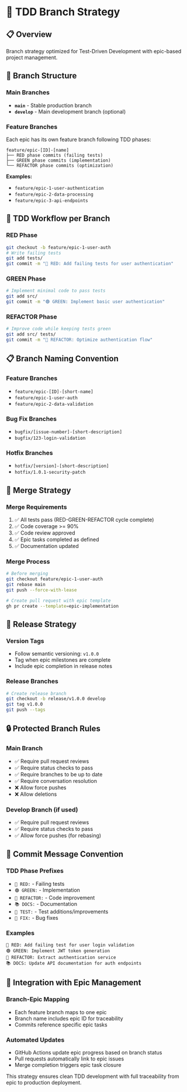 # 🌿 TDD Branch Strategy

## 📋 Overview
Branch strategy optimized for Test-Driven Development with epic-based project management.

## 🎯 Branch Structure

### **Main Branches**
- **`main`** - Stable production branch
- **`develop`** - Main development branch (optional)

### **Feature Branches**
Each epic has its own feature branch following TDD phases:

```
feature/epic-[ID]-[name]
├── RED phase commits (failing tests)
├── GREEN phase commits (implementation)
└── REFACTOR phase commits (optimization)
```

**Examples:**
- `feature/epic-1-user-authentication`
- `feature/epic-2-data-processing`
- `feature/epic-3-api-endpoints`

## 🔄 TDD Workflow per Branch

### **RED Phase**
```bash
git checkout -b feature/epic-1-user-auth
# Write failing tests
git add tests/
git commit -m "🔴 RED: Add failing tests for user authentication"
```

### **GREEN Phase**
```bash
# Implement minimal code to pass tests
git add src/
git commit -m "🟢 GREEN: Implement basic user authentication"
```

### **REFACTOR Phase**
```bash
# Improve code while keeping tests green
git add src/ tests/
git commit -m "🔄 REFACTOR: Optimize authentication flow"
```

## 📋 Branch Naming Convention

### **Feature Branches**
- `feature/epic-[ID]-[short-name]`
- `feature/epic-1-user-auth`
- `feature/epic-2-data-validation`

### **Bug Fix Branches**
- `bugfix/[issue-number]-[short-description]`
- `bugfix/123-login-validation`

### **Hotfix Branches**
- `hotfix/[version]-[short-description]`
- `hotfix/1.0.1-security-patch`

## 🔀 Merge Strategy

### **Merge Requirements**
1. ✅ All tests pass (RED-GREEN-REFACTOR cycle complete)
2. ✅ Code coverage >= 90%
3. ✅ Code review approved
4. ✅ Epic tasks completed as defined
5. ✅ Documentation updated

### **Merge Process**
```bash
# Before merging
git checkout feature/epic-1-user-auth
git rebase main
git push --force-with-lease

# Create pull request with epic template
gh pr create --template=epic-implementation
```

## 🚀 Release Strategy

### **Version Tags**
- Follow semantic versioning: `v1.0.0`
- Tag when epic milestones are complete
- Include epic completion in release notes

### **Release Branches**
```bash
# Create release branch
git checkout -b release/v1.0.0 develop
git tag v1.0.0
git push --tags
```

## 🔒 Protected Branch Rules

### **Main Branch**
- ✅ Require pull request reviews
- ✅ Require status checks to pass
- ✅ Require branches to be up to date
- ✅ Require conversation resolution
- ❌ Allow force pushes
- ❌ Allow deletions

### **Develop Branch** (if used)
- ✅ Require pull request reviews
- ✅ Require status checks to pass
- ✅ Allow force pushes (for rebasing)

## 📝 Commit Message Convention

### **TDD Phase Prefixes**
- `🔴 RED:` - Failing tests
- `🟢 GREEN:` - Implementation
- `🔄 REFACTOR:` - Code improvement
- `📚 DOCS:` - Documentation
- `🧪 TEST:` - Test additions/improvements
- `🐛 FIX:` - Bug fixes

### **Examples**
```
🔴 RED: Add failing test for user login validation
🟢 GREEN: Implement JWT token generation
🔄 REFACTOR: Extract authentication service
📚 DOCS: Update API documentation for auth endpoints
```

## 🎯 Integration with Epic Management

### **Branch-Epic Mapping**
- Each feature branch maps to one epic
- Branch name includes epic ID for traceability
- Commits reference specific epic tasks

### **Automated Updates**
- GitHub Actions update epic progress based on branch status
- Pull requests automatically link to epic issues
- Merge completion triggers epic task closure

This strategy ensures clean TDD development with full traceability from epic to production deployment.